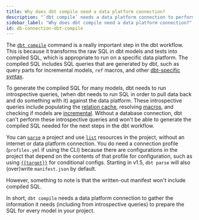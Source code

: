```yaml
---
title: Why does dbt compile need a data platform connection?
description: "`dbt compile` needs a data platform connection to perform introspective queries and generate the compiled SQL"
sidebar_label: "Why does dbt compile need a data platform connection?"
id: db-connection-dbt-compile
---
```


The [`dbt compile`](reference/commands/compile) command is a really important step in the dbt workflow. This is because it transforms the raw SQL in dbt models and tests into compiled SQL, which is appropriate to run on a specific data platform. The compiled SQL includes SQL queries that are generated by dbt, such as query parts for incremental models, `ref` macros, and other [dbt-specific syntax](reference/node-selection/syntax).

To generate the compiled SQL for many models, dbt needs to run introspective queries, (when dbt needs to run SQL in order to pull data back and do something with it) against the data platform. These introspective queries include populating the [relation cache](/guides/advanced/creating-new-materializations#update-the-relation-cache), resolving [macros](/docs/build/jinja-macros#macros), and checking if models are [incremental](/docs/build/incremental-models). Without a database connection, dbt can't perform these introspective queries and won't be able to generate the compiled SQL needed for the next steps in the dbt workflow.

You can [`parse`](/reference/commands/parse) a project and use [`list`](/reference/commands/list) resources in the project, without an internet or data platform connection. You do need a connection profile (`profiles.yml` if using the CLI) because there are configurations in the project that depend on the contents of that profile for configuration, such as using [`{{target}}`](/reference/dbt-jinja-functions/target) for conditional configs. Starting in v1.5, `dbt parse` will also (over)write `manifest.json` by default. 

However, something to note is that the written-out manifest won't include compiled SQL.

In short, `dbt compile` needs a data platform connection to gather the information it needs (including from introspective queries) to prepare the SQL for every model in your project.

